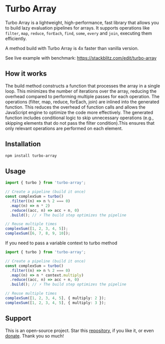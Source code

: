 # Turbo Array

Turbo Array is a lightweight, high-performance, fast library that allows you to build lazy evaluation pipelines for arrays. It supports operations like `filter`, `map`, `reduce`, `forEach`, `find`, `some`, `every` and `join`, executing them efficiently.

A method build with Turbo Array is 4x faster than vanilla version.

See live example with benchmark: https://stackblitz.com/edit/turbo-array

## How it works

The build method constructs a function that processes the array in a single loop. This minimizes the number of iterations over the array, reducing the overhead compared to performing multiple passes for each operation.
The operations (filter, map, reduce, forEach, join) are inlined into the generated function. This reduces the overhead of function calls and allows the JavaScript engine to optimize the code more effectively. The generated function includes conditional logic to skip unnecessary operations (e.g., skipping elements that do not pass the filter condition).This ensures that only relevant operations are performed on each element.

## Installation

```sh
npm install turbo-array
```

## Usage

```typescript
import { turbo } from 'turbo-array';

// Create a pipeline (build it once)
const complexSum = turbo()
  .filter((n) => n % 2 === 0)
  .map((n) => n * 2)
  .reduce((acc, n) => acc + n, 0)
  .build(); // ⚡️ The build step optimizes the pipeline

// Reuse multiple times
complexSum([1, 2, 3, 4, 5]);
complexSum([6, 7, 8, 9, 10]);
```

If you need to pass a variable context to turbo method

```typescript
import { turbo } from 'turbo-array';

// Create a pipeline (build it once)
const complexSum = turbo()
  .filter((n) => n % 2 === 0)
  .map((n) => n * context.multiply)
  .reduce((acc, n) => acc + n, 0)
  .build(); // ⚡️ The build step optimizes the pipeline

// Reuse multiple times
complexSum([1, 2, 3, 4, 5], { multiply: 2 });
complexSum([1, 2, 3, 4, 5], { multiply: 3 });
```

## Support

This is an open-source project. Star this [repository](https://github.com/nigrosimone/turbo-array), if you like it, or even [donate](https://www.paypal.com/paypalme/snwp). Thank you so much!
